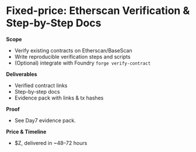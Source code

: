 # Fixed-price: Etherscan Verification & Step-by-Step Docs

**Scope**
- Verify existing contracts on Etherscan/BaseScan
- Write reproducible verification steps and scripts
- (Optional) integrate with Foundry `forge verify-contract`

**Deliverables**
- Verified contract links
- Step-by-step docs
- Evidence pack with links & tx hashes

**Proof**
- See Day7 evidence pack.

**Price & Timeline**
- $Z, delivered in ~48–72 hours
